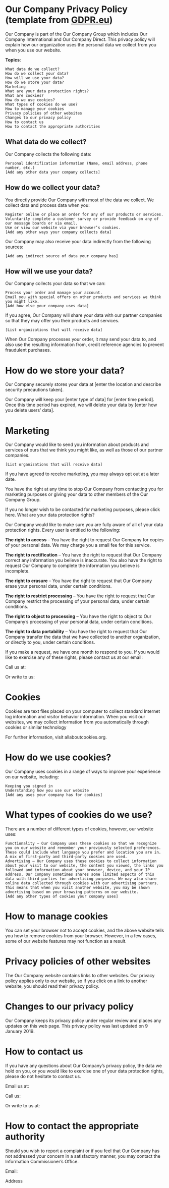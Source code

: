 # Our Company Privacy Policy (template from [GDPR.eu](https://gdpr.eu/privacy-notice/))

Our Company is part of the Our Company Group which includes Our Company International and Our Company Direct. This privacy policy will explain how our organization uses the personal data we collect from you when you use our website.

**Topics**:

    What data do we collect?
    How do we collect your data?
    How will we use your data?
    How do we store your data?
    Marketing
    What are your data protection rights?
    What are cookies?
    How do we use cookies?
    What types of cookies do we use?
    How to manage your cookies
    Privacy policies of other websites
    Changes to our privacy policy
    How to contact us
    How to contact the appropriate authorities

## What data do we collect?

Our Company collects the following data:

    Personal identification information (Name, email address, phone number, etc.)
    [Add any other data your company collects]

## How do we collect your data?

You directly provide Our Company with most of the data we collect. We collect data and process data when you:

    Register online or place an order for any of our products or services.
    Voluntarily complete a customer survey or provide feedback on any of our message boards or via email.
    Use or view our website via your browser’s cookies.
    [Add any other ways your company collects data]

Our Company may also receive your data indirectly from the following sources:

    [Add any indirect source of data your company has]

## How will we use your data?

Our Company collects your data so that we can:

    Process your order and manage your account.
    Email you with special offers on other products and services we think you might like.
    [Add how else your company uses data]

If you agree, Our Company will share your data with our partner companies so that they may offer you their products and services.

    [List organizations that will receive data]

When Our Company processes your order, it may send your data to, and also use the resulting information from, credit reference agencies to prevent fraudulent purchases.

# How do we store your data?

Our Company securely stores your data at [enter the location and describe security precautions taken].

Our Company will keep your [enter type of data] for [enter time period]. Once this time period has expired, we will delete your data by [enter how you delete users’ data].

# Marketing

Our Company would like to send you information about products and services of ours that we think you might like, as well as those of our partner companies.

    [List organizations that will receive data]

If you have agreed to receive marketing, you may always opt out at a later date.

You have the right at any time to stop Our Company from contacting you for marketing purposes or giving your data to other members of the Our Company Group.

If you no longer wish to be contacted for marketing purposes, please click here.
What are your data protection rights?

Our Company would like to make sure you are fully aware of all of your data protection rights. Every user is entitled to the following:

**The right to access** – You have the right to request Our Company for copies of your personal data. We may charge you a small fee for this service.

**The right to rectification** – You have the right to request that Our Company correct any information you believe is inaccurate. You also have the right to request Our Company to complete the information you believe is incomplete.

**The right to erasure** – You have the right to request that Our Company erase your personal data, under certain conditions.

**The right to restrict processing** – You have the right to request that Our Company restrict the processing of your personal data, under certain conditions.

**The right to object to processing** – You have the right to object to Our Company’s processing of your personal data, under certain conditions.

**The right to data portability** – You have the right to request that Our Company transfer the data that we have collected to another organization, or directly to you, under certain conditions.

If you make a request, we have one month to respond to you. If you would like to exercise any of these rights, please contact us at our email:

Call us at:

Or write to us:

# Cookies

Cookies are text files placed on your computer to collect standard Internet log information and visitor behavior information. When you visit our websites, we may collect information from you automatically through cookies or similar technology

For further information, visit allaboutcookies.org.

# How do we use cookies?

Our Company uses cookies in a range of ways to improve your experience on our website, including:

    Keeping you signed in
    Understanding how you use our website
    [Add any uses your company has for cookies]

# What types of cookies do we use?

There are a number of different types of cookies, however, our website uses:

    Functionality – Our Company uses these cookies so that we recognize you on our website and remember your previously selected preferences. These could include what language you prefer and location you are in. A mix of first-party and third-party cookies are used.
    Advertising – Our Company uses these cookies to collect information about your visit to our website, the content you viewed, the links you followed and information about your browser, device, and your IP address. Our Company sometimes shares some limited aspects of this data with third parties for advertising purposes. We may also share online data collected through cookies with our advertising partners. This means that when you visit another website, you may be shown advertising based on your browsing patterns on our website.
    [Add any other types of cookies your company uses]

# How to manage cookies

You can set your browser not to accept cookies, and the above website tells you how to remove cookies from your browser. However, in a few cases, some of our website features may not function as a result.

# Privacy policies of other websites

The Our Company website contains links to other websites. Our privacy policy applies only to our website, so if you click on a link to another website, you should read their privacy policy.

# Changes to our privacy policy

Our Company keeps its privacy policy under regular review and places any updates on this web page. This privacy policy was last updated on 9 January 2019.

# How to contact us

If you have any questions about Our Company’s privacy policy, the data we hold on you, or you would like to exercise one of your data protection rights, please do not hesitate to contact us.

Email us at:

Call us:

Or write to us at:

# How to contact the appropriate authority

Should you wish to report a complaint or if you feel that Our Company has not addressed your concern in a satisfactory manner, you may contact the Information Commissioner’s Office.

Email:

Address